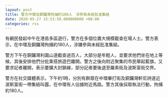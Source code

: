 ```yaml
---
layout: post
title: 警方中環及銅鑼灣拘捕約180人　涉參與未經批准集結
date: 2020-05-27 15:53:58.000000000 +08:00
categories: rss
---
```


有網民發起中午在港島多區遊行，警方在多個位置大規模截查在場人士。警方表示，在中環及銅鑼灣拘捕約180人，涉嫌參與未經批准集結。

警方下午在銅鑼灣利園山道截查過百人，大部分是年輕人，並要求他們坐在地上等候，其後安排他們分批乘搭旅遊巴離開。警方之後向附近聚集的市民舉起藍旗，又要求記者離開，表示要擴大封鎖線，部分記者要後退至羅素街及波斯富街交界。

警方在社交媒體表示，下午約1時，分別有群眾在中環畢打街及銅鑼灣軒尼詩道近波斯富街一帶集結叫囂，在中環有人佔據附近馬路。警方其後採取執法行動，拘捕約180人。

